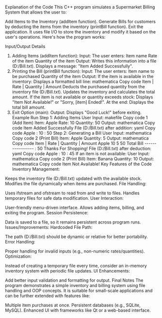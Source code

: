 Explanation of the Code
This C++ program simulates a Supermarket Billing System that allows the user to:

Add Items to the Inventory (addItem function).
Generate Bills for customers by deducting the items from the inventory (printBill function).
Exit the application.
It uses file I/O to store the inventory and modify it based on the user's operations. Here's how the program works:

Input/Output Details
1. Adding Items (addItem function):
Input:
The user enters:
Item name
Rate of the item
Quantity of the item
Output:
Writes this information into a file (D:/Bill.txt).
Displays a message: "Item Added Successfully".
2. Printing the Bill (printBill function):
Input:
The user enters:
Item name to be purchased
Quantity of the item
Output:
If the item is available in the inventory:
Displays a formatted bill line:
mathematica
Copy code
Item | Rate | Quantity | Amount
Deducts the purchased quantity from the inventory file (D:/Bill.txt).
Updates the inventory and calculates the total amount.
If the item is not available or quantity exceeds stock:
Displays "Item Not Available!" or "Sorry, [item] Ended!".
At the end:
Displays the total bill amount.
3. Exit Option (main):
Output:
Displays "Good Luck!" before exiting.
Example Run
Step 1: Adding Items
User Input:
makefile
Copy code
1 (Add Item)
Item: Apple
Rate: 10
Quantity: 50
Output:
mathematica
Copy code
Item Added Successfully
File (D:/Bill.txt) after addition:
yaml
Copy code
Apple : 10 : 50
Step 2: Generating a Bill
User Input:
mathematica
Copy code
2 (Print Bill)
Item: Apple
Quantity: 5
Output:
mathematica
Copy code
Item | Rate | Quantity | Amount
Apple      10       5       50
Total Bill ----------------- : 50
Thanks For Shopping!
File (D:/Bill.txt) after deduction:
yaml
Copy code
Apple : 10 : 45
If an item is not available:
User Input:
mathematica
Copy code
2 (Print Bill)
Item: Banana
Quantity: 10
Output:
mathematica
Copy code
Item Not Available!
Key Features of the Code
Inventory Management:

Keeps the inventory file (D:/Bill.txt) updated with the available stock.
Modifies the file dynamically when items are purchased.
File Handling:

Uses ifstream and ofstream to read from and write to files.
Handles temporary files for safe data modification.
User Interaction:

User-friendly menu-driven interface.
Allows adding items, billing, and exiting the program.
Session Persistence:

Data is saved to a file, so it remains persistent across program runs.
Issues/Improvements:
Hardcoded File Path:

The path (D:/Bill.txt) should be dynamic or relative for better portability.
Error Handling:

Proper handling for invalid inputs (e.g., non-numeric rates/quantities).
Optimization:

Instead of creating a temporary file every time, consider an in-memory inventory system with periodic file updates.
UI Enhancements:

Add better input validation and formatting for output.
Final Notes
The program demonstrates a simple inventory and billing system using file handling and OOP concepts. It is suitable for small-scale applications and can be further extended with features like:

Multiple item purchases at once.
Persistent databases (e.g., SQLite, MySQL).
Enhanced UI with frameworks like Qt or a web-based interface.
